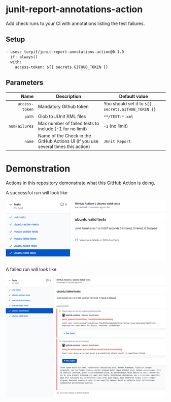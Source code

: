 # junit-report-annotations-action
Add check runs to your CI with annotations listing the test failures.

## Setup

```
- uses: turpif/junit-report-annotations-action@0.1.0
  if: always()
  with:
    access-token: ${{ secrets.GITHUB_TOKEN }}
```

## Parameters

| Name | Description | Default value |
| ---: | --- | --- |
| `access-token` | Mandatory Github token | You should set it to `${{ secrets.GITHUB_TOKEN }}` |
| `path` | Glob to JUnit XML files | `**/TEST-*.xml` |
| `numFailures` | Max number of failed tests to include (-1 for no limit) | `-1` (no limit) |
| `name` | Name of the Check in the GitHub Actions UI (if you use several times this action) | `JUnit Report` |

# Demonstration

Actions in this repository demonstrate what this GitHub Action is doing.

A successful run will look like

![Pass](docs/pass.png?raw=true)

A failed run will look like

![Fail](docs/fail.png?raw=true)

